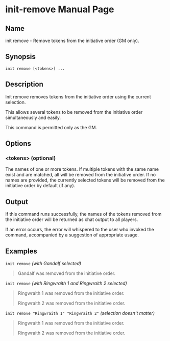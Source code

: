 
# init-remove Manual Page

## Name

init remove - Remove tokens from the initiative order (GM only).

## Synopsis

```
init remove [<tokens>] ...
```

## Description

Init remove removes tokens from the initiative order using the current selection.

This allows several tokens to be removed from the initiative order simultaneously and easily.

This command is permitted only as the GM.

## Options

### \<tokens\> (optional)
The names of one or more tokens. If multiple tokens with the same name exist and are matched, all will be removed from the initiative order. If no names are provided, the currently selected tokens will be removed from the initiative order by default (if any).

## Output

If this command runs successfully, the names of the tokens removed from the initiative order will be returned as chat output to all players.

If an error occurs, the error will whispered to the user who invoked the command, accompanied by a suggestion of appropriate usage.

## Examples

```init remove``` *(with Gandalf selected)*

> Gandalf was removed from the initiative order.

```init remove``` *(with Ringwraith 1 and Ringwraith 2 selected)*

> Ringwraith 1 was removed from the initiative order.
>
> Ringwraith 2 was removed from the initiative order.

```init remove "Ringwraith 1" "Ringwraith 2"``` *(selection doesn't matter)*

> Ringwraith 1 was removed from the initiative order.
>
> Ringwraith 2 was removed from the initiative order.